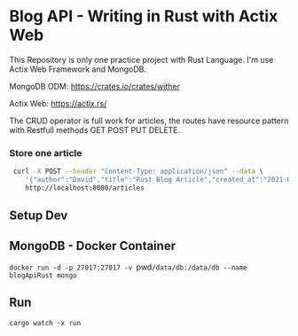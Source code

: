 # Blog API - Writing in Rust with Actix Web

This Repository is only one practice project with Rust Language. I'm use Actix Web Framework and MongoDB.

MongoDB ODM: https://crates.io/crates/wither

Actix Web: https://actix.rs/

The CRUD operator is full work for articles, the routes have resource pattern with Restfull methods GET POST PUT DELETE.

### Store one article

```sh
 curl -X POST --header "Content-Type: application/json" --data \
    '{"author":"David","title":"Rust Blog Article","created_at":"2021-04-15","content":"blank"}' \
    http://localhost:8080/articles
```
## Setup Dev

## MongoDB - Docker Container
`docker run -d -p 27017:27017 -v `pwd`/data/db:/data/db --name blogApiRust mongo`

## Run
`cargo watch -x run`